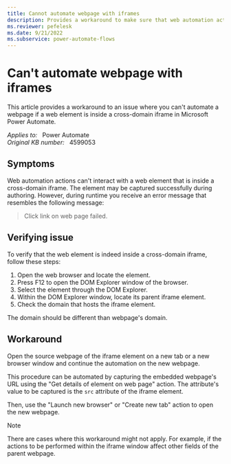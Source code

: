```yaml
---
title: Cannot automate webpage with iframes
description: Provides a workaround to make sure that web automation actions can interact with a web element that's inside a cross-domain iframe in Power Automate.
ms.reviewer: pefelesk
ms.date: 9/21/2022
ms.subservice: power-automate-flows
---
```

# Can't automate webpage with iframes

This article provides a workaround to an issue where you can't automate a webpage if a web element is inside a cross-domain iframe in Microsoft Power Automate.

_Applies to:_ &nbsp; Power Automate  
_Original KB number:_ &nbsp; 4599053

## Symptoms

Web automation actions can't interact with a web element that is inside a cross-domain iframe. The element may be captured successfully during authoring. However, during runtime you receive an error message that resembles the following message:

> Click link on web page failed.

## Verifying issue

To verify that the web element is indeed inside a cross-domain iframe, follow these steps:

1. Open the web browser and locate the element.
2. Press F12 to open the DOM Explorer window of the browser.
3. Select the element through the DOM Explorer.
4. Within the DOM Explorer window, locate its parent iframe element.
5. Check the domain that hosts the iframe element.

The domain should be different than webpage's domain.

## Workaround

Open the source webpage of the iframe element on a new tab or a new browser window and continue the automation on the new webpage.

This procedure can be automated by capturing the embedded webpage's URL using the "Get details of element on web page" action. The attribute's value to be captured is the `src` attribute of the iframe element.

Then, use the "Launch new browser" or "Create new tab" action to open the new webpage.

> [!NOTE]
> There are cases where this workaround might not apply. For example, if the actions to be performed within the iframe window affect other fields of the parent webpage.
